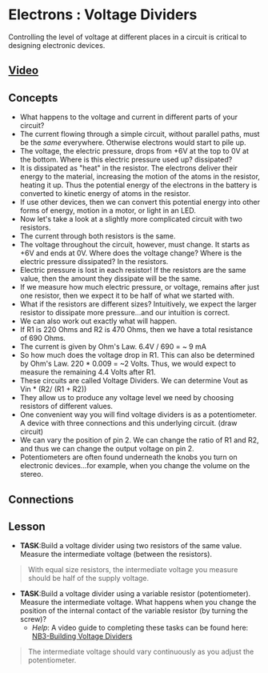 # Electrons : Voltage Dividers
Controlling the level of voltage at different places in a circuit is critical to designing electronic devices.

## [Video](https://vimeo.com/1030787469)

## Concepts
- What happens to the voltage and current in different parts of your circuit?
- The current flowing through a simple circuit, without parallel paths, must be the *same* everywhere. Otherwise electrons would start to pile up.
- The voltage, the electric pressure, drops from +6V at the top to 0V at the bottom. Where is this electric pressure used up? dissipated?
- It is dissipated as "heat" in the resistor. The electrons deliver their energy to the material, increasing the motion of the atoms in the resistor, heating it up. Thus the potential energy of the electrons in the battery is converted to kinetic energy of atoms in the resistor.
- If use other devices, then we can convert this potential energy into other forms of energy, motion in a motor, or light in an LED.
- Now let's take a look at a slightly more complicated circuit with two resistors.
- The current through both resistors is the same.
- The voltage throughout the circuit, however, must change. It starts as +6V and ends at 0V. Where does the voltage change? Where is the electric pressure dissipated? In the resistors.
- Electric pressure is lost in each resistor! If the resistors are the same value, then the amount they dissipate will be the same.
- If we measure how much electric pressure, or voltage, remains after just one resistor, then we expect it to be half of what we started with.
- What if the resistors are different sizes? Intuitively, we expect the larger resistor to dissipate more pressure...and our intuition is correct.
- We can also work out exactly what will happen.
- If R1 is 220 Ohms and R2 is 470 Ohms, then we have a total resistance of 690 Ohms.
- The current is given by Ohm's Law. 6.4V / 690 = ~ 9 mA
- So how much does the voltage drop in R1. This can also be determined by Ohm's Law. 220 * 0.009 = ~2 Volts. Thus, we would expect to measure the remaining 4.4 Volts after R1.
- These circuits are called Voltage Dividers. We can determine Vout as Vin * (R2/ (R1 + R2))
- They allow us to produce any voltage level we need by choosing resistors of different values.
- One convenient way you will find voltage dividers is as a potentiometer. A device with three connections and this underlying circuit. (draw circuit)
- We can vary the position of pin 2. We can change the ratio of R1 and R2, and thus we can change the output voltage on pin 2.
- Potentiometers are often found underneath the knobs you turn on electronic devices...for example, when you change the volume on the stereo.

## Connections

## Lesson

- **TASK**:Build a voltage divider using two resistors of the same value. Measure the intermediate voltage (between the resistors).
> With equal size resistors, the intermediate voltage you measure should be half of the supply voltage.

- **TASK**:Build a voltage divider using a variable resistor (potentiometer). Measure the intermediate voltage. What happens when you change the position of the internal contact of the variable resistor (by turning the screw)?
  - *Help*: A video guide to completing these tasks can be found here: [NB3-Building Voltage Dividers](https://vimeo.com/1000789632)
> The intermediate voltage should vary continuously as you adjust the potentiometer.
